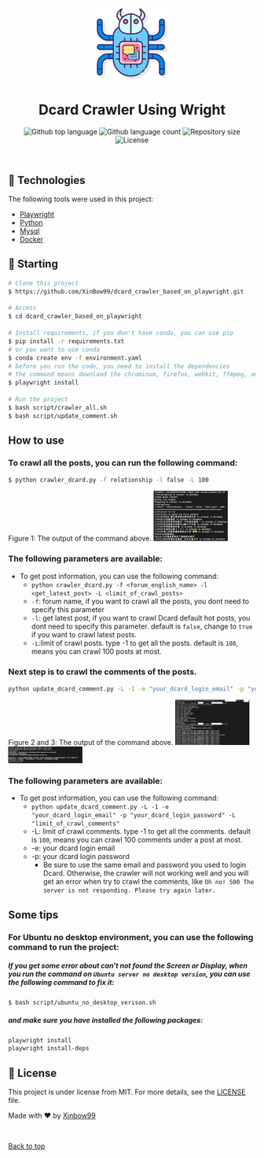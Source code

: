 <div align="center" id="top"> 
  <img width="30%" src="/images/spider-robot.png" alt="crawler" />
</div>

<h1 align="center">Dcard Crawler Using Wright</h1>

<p align="center">
  <img alt="Github top language" src="https://img.shields.io/github/languages/top/Xinbow99/dcard_crawler_based_on_playwright">

  <img alt="Github language count" src="https://img.shields.io/github/languages/count/Xinbow99/dcard_crawler_based_on_playwright">

  <img alt="Repository size" src="https://img.shields.io/github/repo-size/Xinbow99/dcard_crawler_based_on_playwright">

  <img alt="License" src="https://img.shields.io/github/license/Xinbow99/dcard_crawler_based_on_playwright">
</p>

<br>

## :rocket: Technologies ##

The following tools were used in this project:

- [Playwright](https://playwright.dev/python/docs/intro#installation)
- [Python](https://www.python.org)
- [Mysql](https://hub.docker.com/_/mysql)
- [Docker](https://www.docker.com)
## :checkered_flag: Starting ##

```bash
# Clone this project
$ https://github.com/XinBow99/dcard_crawler_based_on_playwright.git

# Access
$ cd dcard_crawler_based_on_playwright

# Install requirements, if you don't have conda, you can use pip
$ pip install -r requirements.txt
# or you want to use conda
$ conda create env -f environment.yaml
# before you run the code, you need to install the dependencies
# the command means downlaod the chrominum, firefox, webkit, ffmpeg, and some playwright requirements, you can read the document of playwright to get more information.
$ playwright install

# Run the project
$ bash script/crawler_all.sh 
$ bash script/update_comment.sh
```
## How to use ##
### To crawl all the posts, you can run the following command:

```bash
$ python crawler_dcard.py -f relationship -l false -L 100
```
Figure 1: The output of the command above.
<img width="30%" src="/images/figure1.png" alt="f1" />

### The following parameters are available:
* To get post information, you can use the following command:
  * `python crawler_dcard.py -f <forum_english_name> -l <get_latest_post> -L <limit_of_crawl_posts>`
  * `-f`: forum name, if you want to crawl all the posts, you dont need to specify this parameter
  * `-l`: get latest post, if you want to crawl Dcard default hot posts, you dont need to specify this parameter. default is `false`, change to `true` if you want to crawl latest posts.
  * `-L`:limit of crawl posts. type -1 to get all the posts. default is `100`, means you can crawl 100 posts at most.

### Next step is to crawl the comments of the posts.

```bash
python update_dcard_comment.py -L -1 -e "your_dcard_login_email" -p "your_dcard_login_password" -L "limit_of_crawl_comments"
```
Figure 2 and 3: The output of the command above.
<img width="30%" src="/images/figure2.png" alt="f2" />
<img width="30%" src="/images/figure3.png" alt="f3" />
### The following parameters are available:
* To get post information, you can use the following command:
  * `python update_dcard_comment.py -L -1 -e "your_dcard_login_email" -p "your_dcard_login_password" -L "limit_of_crawl_comments"`
  * -L: limit of crawl comments. type -1 to get all the comments. default is `100`, means you can crawl 100 comments under a post at most. 
  * -e: your dcard login email
  * -p: your dcard login password
    * Be sure to use the same email and password you used to login Dcard. Otherwise, the crawler will not working well and you will get an error when try to crawl the comments, like `Oh no! 500 The server is not responding. Please try again later.`
## Some tips ##
### For Ubuntu no desktop environment, you can use the following command to run the project:
##### If you get some error about can't not found the Screen or Display, when you run the command on `Ubuntu server no desktop version`, you can use the following command to fix it:
```bash
$ bash script/ubuntu_no_desktop_verison.sh
```
##### and make sure you have installed the following packages:
```bash
playwright install
playwright install-deps
```


## :memo: License ##

This project is under license from MIT. For more details, see the [LICENSE](LICENSE) file.


Made with :heart: by <a href="https://github.com/Xinbow99" target="_blank">Xinbow99</a>

&#xa0;

<a href="#top">Back to top</a>
